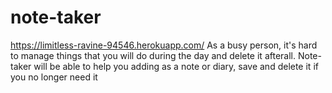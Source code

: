 # note-taker
https://limitless-ravine-94546.herokuapp.com/
As a busy person, it's hard to manage things that you will do during the day and delete it afterall. Note-taker will be able to help you adding as a note or diary, save and delete it if you no longer need it
